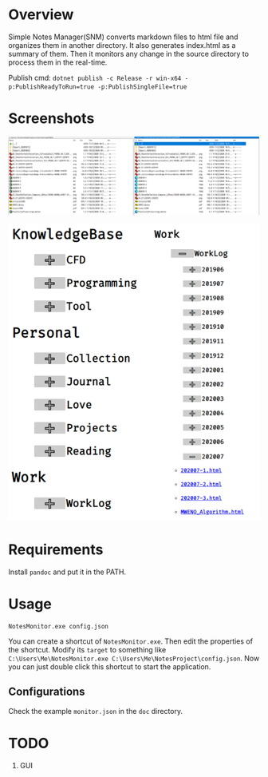 # Overview

Simple Notes Manager(SNM) converts markdown files to html file and organizes them in another directory. It also generates index.html as a summary of them. Then it monitors any change in the source directory to process them in the real-time.

Publish cmd: `dotnet publish -c Release -r win-x64 -p:PublishReadyToRun=true -p:PublishSingleFile=true`

# Screenshots

![Left: source files; Right: output files](doc/md2html.png)

![Left: overview of index.html; Right: results by clicking the plus symbol to expand the item](doc/index.html.png)

# Requirements

Install `pandoc` and put it in the PATH.

# Usage

```
NotesMonitor.exe config.json
```

You can create a shortcut of `NotesMonitor.exe`. Then edit the properties of the shortcut. Modify its `target` to something like `C:\Users\Me\NotesMonitor.exe C:\Users\Me\NotesProject\config.json`. Now you can just double click this shortcut to start the application.

## Configurations

Check the example `monitor.json` in the `doc` directory.

# TODO

1. GUI
